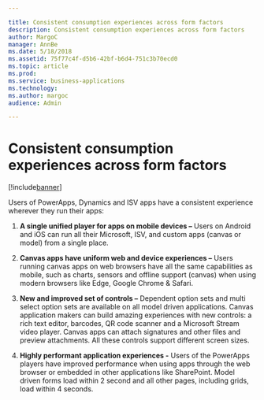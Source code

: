 ```yaml
---

title: Consistent consumption experiences across form factors
description: Consistent consumption experiences across form factors
author: MargoC
manager: AnnBe
ms.date: 5/18/2018
ms.assetid: 75f77c4f-d5b6-42bf-b6d4-751c3b70ecd0
ms.topic: article
ms.prod: 
ms.service: business-applications
ms.technology: 
ms.author: margoc
audience: Admin

---
```

#  Consistent consumption experiences across form factors


[!include[banner](../../../includes/banner.md)]

Users of PowerApps, Dynamics and ISV apps have a consistent experience wherever
they run their apps:

1.  **A single unified player for apps on mobile devices –** Users on Android
    and iOS can run all their Microsoft, ISV, and custom apps (canvas or model)
    from a single place.

2.  **Canvas apps have uniform web and device experiences –** Users running
    canvas apps on web browsers have all the same capabilities as mobile, such
    as charts, sensors and offline support (canvas) when using modern browsers
    like Edge, Google Chrome & Safari.

3.  **New and improved set of controls –** Dependent option sets and multi
    select option sets are available on all model driven applications. Canvas
    application makers can build amazing experiences with new controls: a rich
    text editor, barcodes, QR code scanner and a Microsoft Stream video player.
    Canvas apps can attach signatures and other files and preview attachments.
    All these controls support different screen sizes.

4.  **Highly performant application experiences -** Users of the PowerApps
    players have improved performance when using apps through the web browser or
    embedded in other applications like SharePoint. Model driven forms load
    within 2 second and all other pages, including grids, load within 4 seconds.
